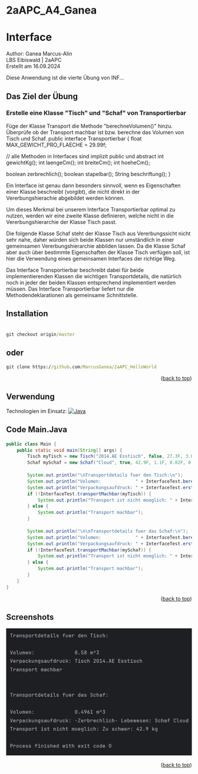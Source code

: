 # 2aAPC_A4_Ganea
<a name="readme-top"></a>
# Interface
Author: Ganea Marcus-Alin <br>
LBS Eibiswald | 2aAPC <br>
Erstellt am 16.09.2024

Diese Anwendung ist die vierte Übung von INF...<br>

## Das Ziel der Übung

### Erstelle eine Klasse "Tisch" und "Schaf" von Transportierbar
Füge der Klasse Transport die Methode "berechneVolumen()" hinzu.
Überprüfe ob der Transport machbar ist bzw. berechne das Volumen von Tisch und Schaf.
public interface Transportierbar
{
  float MAX_GEWICHT_PRO_FLAECHE = 29.99f;
 
  // alle Methoden in Interfaces sind implizit public und abstract
  int gewichtKg();
  int laengeCm();
  int breiteCm();
  int hoeheCm();
 
  boolean zerbrechlich();
  boolean stapelbar();
  String beschriftung();
}
 

Ein Interface ist genau dann besonders sinnvoll, wenn es Eigenschaften einer Klasse beschreibt (vorgibt), die nicht direkt in der Vererbungshierachie abgebildet werden können.

Um dieses Merkmal bei unserem Interface Transportierbar optimal zu nutzen, werden wir eine zweite Klasse definieren, welche nicht in die Vererbungshierarchie der Klasse Tisch passt.

Die folgende Klasse Schaf steht der Klasse Tisch aus Vererbungssicht nicht sehr nahe, daher würden sich beide Klassen nur umständlich in einer gemeinsamen Vererbungshierarchie abbilden lassen. Da die Klasse Schaf aber auch über bestimmte Eigenschaften der Klasse Tisch verfügen soll, ist hier die Verwendung eines gemeinsamen Interfaces der richtige Weg.

Das Interface Transportierbar beschreibt dabei für beide implementierenden Klassen die wichtigen Transportdetails, die natürlich noch in jeder der beiden Klassen entsprechend implementiert werden müssen. Das Interface Transportierbar liefert nur die Methodendeklarationen als gemeinsame Schnittstelle.


## Installation

```cmd

git checkout origin/master
```
## oder
```cmd
git clone https://github.com/MarcusGanea/2aAPC_HelloWorld

```
<p align="right">(<a href="#readme-top">back to top</a>)</p>

## Verwendung
Technologien im Einsatz:
[![Java][java.com]][java-url]

## Code Main.Java
```java
public class Main {
    public static void main(String[] args) {
        Tisch myTisch = new Tisch("2014.AE Esstisch", false, 27.3F, 3.0F, 2.2F, 1.3F);
        Schaf mySchaf = new Schaf("Cloud", true, 42.9F, 1.1F, 0.82F, 0.55F);

        System.out.println("\nTransportdetails fuer den Tisch:\n");
        System.out.println("Volumen:             " + InterfaceTest.berechneVolumen(myTisch) + " m^3");
        System.out.println("Verpackungsaufdruck: " + InterfaceTest.erstelleBeschriftung(myTisch));
        if (!InterfaceTest.transportMachbar(myTisch)) {
            System.out.println("Transport ist nicht moeglich: " + InterfaceTest.transportUnmoeglichGrund(myTisch));
        } else {
            System.out.println("Transport machbar");
        }

        System.out.println("\n\nTransportdetails fuer das Schaf:\n");
        System.out.println("Volumen:             " + InterfaceTest.berechneVolumen(mySchaf) + " m^3");
        System.out.println("Verpackungsaufdruck: " + InterfaceTest.erstelleBeschriftung(mySchaf));
        if (!InterfaceTest.transportMachbar(mySchaf)) {
            System.out.println("Transport ist nicht moeglich: " + InterfaceTest.transportUnmoeglichGrund(mySchaf));
        } else {
            System.out.println("Transport machbar");
        }
    }
}

```
<p align="right">(<a href="#readme-top">back to top</a>)</p>

## Screenshots

![Screen Shot](Screen1.png)

<p align="right">(<a href="#readme-top">back to top</a>)</p>


<!-- MARKDOWN LINKS & IMAGES -->
<!-- https://www.markdownguide.org/basic-syntax/#reference-style-links -->
[java.com]: https://img.shields.io/badge/Java-ED8B00?style=for-the-badge&logo=openjdk&logoColor=white
[java-url]: https://www.java.com/de/
[product-screenshot]: Screen.png
